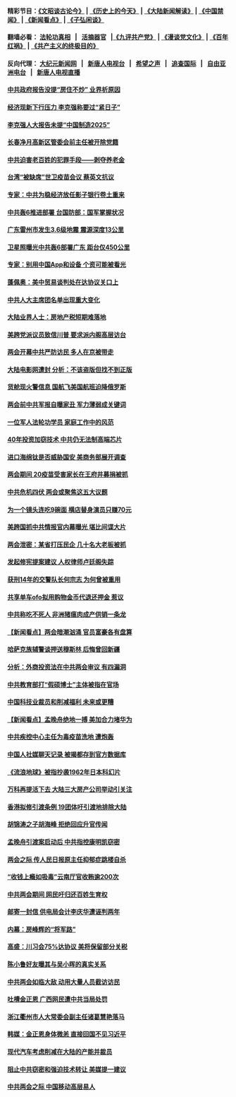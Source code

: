 #### 精彩节目：[《文昭谈古论今》](http://139.180.197.195/wenzhao) | [《历史上的今天》](http://139.180.197.195/today-in-history) | [《大陆新闻解读》](http://139.180.197.195/ntdtv-comedy) | [《中国禁闻》](http://139.180.197.195/ntdtv-news) | [《新闻看点》](http://139.180.197.195/news-insight) | [《子弘闲谈》](http://139.180.197.195/zihongxiantan/) 

 #### 翻墙必看： [法轮功真相](http://139.180.197.195:10000/videos/truth.html) &nbsp;&nbsp;|&nbsp;&nbsp; [活摘器官](http://139.180.197.195:10000/videos/res/Organs/) &nbsp;&nbsp;|[《九评共产党》](http://139.180.197.195:10000/videos/jiuping) | [《漫谈党文化》](http://139.180.197.195:10000/videos/mtdwh) | [《百年红祸》](http://139.180.197.195:10000/videos/bnhh) | [《共产主义的终极目的》](http://139.180.197.195:10000/videos/res/zjmd) 

 #### 反向代理： [大纪元新闻网](http://139.180.197.195:10080/) &nbsp;&nbsp;|&nbsp;&nbsp; [新唐人电视台](http://139.180.197.195:8000/) &nbsp;&nbsp;|&nbsp;&nbsp; [希望之声](http://139.180.197.195:8200/) &nbsp;&nbsp;|&nbsp;&nbsp; [追查国际](http://139.180.197.195:10010/) &nbsp;&nbsp;|&nbsp;&nbsp; [自由亚洲电台](http://139.180.197.195:9800/) &nbsp;&nbsp;|&nbsp;&nbsp; [新唐人电视直播](http://139.180.197.195/) 


#### [中共政府报告没提“房住不炒” 业界析原因](../pages/nsc413/n11090523.md?t=03051315) 

#### [经济现新下行压力 李克强称要过“紧日子”](../pages/nsc413/n11090551.md?t=03051315) 

#### [李克强人大报告未提“中国制造2025”](../pages/nsc413/n11090526.md?t=03051315) 

#### [长春净月高新区管委会前主任被开除党籍](../pages/nsc413/n11090508.md?t=03051315) 

#### [中共迫害老百姓的犯罪手段——剥夺养老金](../pages/nsc413/n11084485.md?t=03051315) 

#### [台湾“被缺席”世卫疫苗会议 蔡英文抗议](../pages/nsc413/n11090548.md?t=03051315) 

#### [专家：中共为稳经济放任影子银行卷土重来](../pages/nsc413/n11089868.md?t=03051315) 

#### [中共轰6推进部署 台国防部：国军掌握状况](../pages/nsc413/n11090378.md?t=03051315) 

#### [广东雷州市发生3.6级地震 震源深度13公里](../pages/nsc413/n11090259.md?t=03051315) 

#### [卫星照曝光中共轰6部署广东 距台仅450公里](../pages/nsc413/n11090272.md?t=03051315) 

#### [专家：别用中国App和设备 个资可能被看光](../pages/nsc413/n11089917.md?t=03051315) 

#### [蓬佩奥：美中贸易谈判处在达协议关口上](../pages/nsc413/n11089620.md?t=03051315) 

#### [中共人大主席团名单出现重大变化](../pages/nsc413/n11089904.md?t=03051315) 

#### [大陆业界人士：房地产税短期难落地](../pages/nsc413/n11089532.md?t=03051315) 

#### [美跨党派议员致信川普 要求派内阁高层访台](../pages/nsc413/n11089846.md?t=03051315) 

#### [两会开幕中共严防访民  多人在京被带走](../pages/nsc413/n11089626.md?t=03051315) 

#### [大陆电影网遭封 分析：不该盗版但找不到正版](../pages/nsc413/n11089383.md?t=03051315) 

#### [货舱现火警信息 国航飞美国航班迫降俄罗斯](../pages/nsc413/n11087616.md?t=03051315) 

#### [两会前中共军报自曝家丑 军力薄弱成关键词](../pages/nsc413/n11088887.md?t=03051315) 

#### [一位军人法轮功学员 家庭工作中的风范](../pages/nsc413/n11089256.md?t=03051315) 

#### [40年投资加窃技术 中共仍无法制高端芯片](../pages/nsc413/n11089086.md?t=03051315) 

#### [进口海绵钛是否威胁国安 美商务部展开调查](../pages/nsc413/n11089546.md?t=03051315) 

#### [两会期间 20疫苗受害家长在王府井募捐被抓](../pages/nsc413/n11088828.md?t=03051315) 

#### [中共危机四伏 两会或聚焦这五大议题](../pages/nsc413/n11089515.md?t=03051315) 

#### [为一个镜头连吃9碗面 横店替身演员只赚70元](../pages/nsc413/n11089230.md?t=03051315) 

#### [美跨国抓中共情报官内幕曝光 堪比间谍大片](../pages/nsc413/n11089282.md?t=03051315) 

#### [两会泄密：某省打压民企 几十名大老板被抓](../pages/nsc413/n11089392.md?t=03051315) 

#### [发起修宪提案建议 人权律师卢廷阁失踪](../pages/nsc413/n11089386.md?t=03051315) 

#### [获刑14年的交警队长何宗志 为何曾被重用](../pages/nsc413/n11089007.md?t=03051315) 

#### [共享单车ofo拟用购物金币代退还押金 惹议](../pages/nsc413/n11089229.md?t=03051315) 

#### [中共称吃不死人 非洲猪瘟肉成产供销一条龙](../pages/nsc413/n11088896.md?t=03051315) 

#### [【新闻看点】两会暗潮汹涌 官员富豪各有盘算](../pages/nsc413/n11088998.md?t=03051315) 

#### [哈萨克族辅警谈押送穆斯林 后悔曾回新疆](../pages/nsc413/n11089259.md?t=03051315) 

#### [分析：外商投资法在中共两会审议 有四漏洞](../pages/nsc413/n11089055.md?t=03051315) 

#### [中共教育部打“假硕博士”主体被指在官场](../pages/nsc413/n11089089.md?t=03051315) 

#### [中国科技业裁员和削减福利 未来或更糟](../pages/nsc413/n11089091.md?t=03051315) 

#### [【新闻看点】孟晚舟绝地一搏 美加合力堵华为](../pages/nsc413/n11088953.md?t=03051315) 

#### [中共疾控中心主任为毒疫苗洗地 遭炮轰](../pages/nsc413/n11089006.md?t=03051315) 

#### [中国人社媒聊天记录 被揭都存到官方数据库](../pages/nsc413/n11089074.md?t=03051315) 

#### [《流浪地球》被指抄袭1962年日本科幻片](../pages/nsc413/n11088838.md?t=03051315) 

#### [万科再提活下去 大陆三大房产公司举动引关注](../pages/nsc413/n11088765.md?t=03051315) 

#### [香港拟修引渡条例 19团体吁引渡地排除大陆](../pages/nsc413/n11088426.md?t=03051315) 

#### [胡锦涛之子胡海峰 拒绝回应升官传闻](../pages/nsc413/n11088780.md?t=03051315) 

#### [孟晚舟引渡案启动后 中共指控康明凯窃密](../pages/nsc413/n11088748.md?t=03051315) 

#### [两会之际 传人民日报原主任抑郁症跳楼自杀](../pages/nsc413/n11088684.md?t=03051315) 

#### [“收钱上瘾如吸毒”云南厅官收贿逾200次](../pages/nsc413/n11088647.md?t=03051315) 


#### [中共两会期间 网民吁归还百姓生育权](../pages/nsc413/n11088346.md?t=03051315) 

#### [邮寄一封信 供电局会计李庆华遭诬判两年](../pages/nsc413/n11083913.md?t=03051315) 

#### [内幕：房峰辉的“将军路”](../pages/nsc413/n11075173.md?t=03051315) 

#### [高盛：川习会75%达协议 美将保留部分关税](../pages/nsc413/n11088120.md?t=03051315) 

#### [陈小鲁好友曝其与吴小晖的真实关系](../pages/nsc413/n11088049.md?t=03051315) 

#### [中共两会如临大敌 动用大量人员截访访民](../pages/nsc413/n11087608.md?t=03051315) 

#### [吐槽金正恩 广西网民遭中共当局处罚](../pages/nsc413/n11087515.md?t=03051315) 

#### [浙江衢州市人大常委会副主任诸葛慧艳落马](../pages/nsc413/n11087407.md?t=03051315) 

#### [韩媒：金正恩身体微恙 直接回国不见习近平](../pages/nsc413/n11087635.md?t=03051315) 

#### [现代汽车考虑削减在大陆的产能并裁员](../pages/nsc413/n11087114.md?t=03051315) 

#### [阻止中共窃密和强迫技术转让 美媒提一建议](../pages/nsc413/n11087339.md?t=03051315) 

#### [中共两会之际 中国移动高层易人](../pages/nsc413/n11087237.md?t=03051315) 

